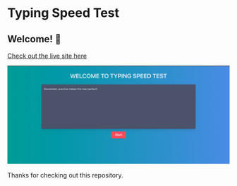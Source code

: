 # Typing Speed Test

## Welcome! 👋

[Check out the live site here](https://sauravchamoli17.github.io/Typing-Speed-Test/)

![Design preview for the Project tracking intro component coding challenge](./preview.png)

Thanks for checking out this repository.
